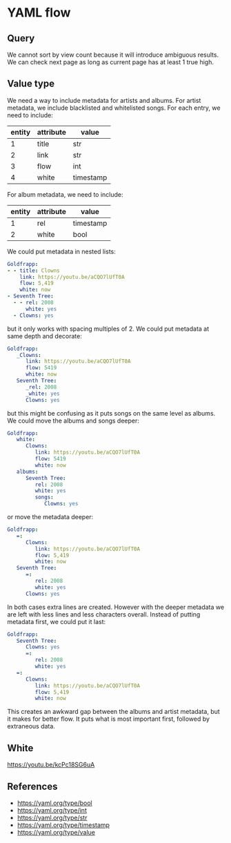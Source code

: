 YAML flow
=========

Query
-----

We cannot sort by view count because it will introduce ambiguous results. We
can check next page as long as current page has at least 1 true high.

Value type
----------

We need a way to include metadata for artists and albums. For artist metadata,
we include blacklisted and whitelisted songs. For each entry, we need to
include:

entity | attribute | value
-------|-----------|------
1      | title     | str
2      | link      | str
3      | flow      | int
4      | white     | timestamp

For album metadata, we need to include:

entity | attribute | value
-------|-----------|----------
1      | rel       | timestamp
2      | white     | bool

We could put metadata in nested lists:

~~~yml
Goldfrapp:
- - title: Clowns
    link: https://youtu.be/aCQO7lUfT0A
    flow: 5,419
    white: now
- Seventh Tree:
  - - rel: 2008
      white: yes
  - Clowns: yes
~~~

but it only works with spacing multiples of 2. We could put metadata at same
depth and decorate:

~~~yml
Goldfrapp:
   _Clowns:
      link: https://youtu.be/aCQO7lUfT0A
      flow: 5419
      white: now
   Seventh Tree:
      _rel: 2008
      _white: yes
      Clowns: yes
~~~

but this might be confusing as it puts songs on the same level as albums. We
could move the albums and songs deeper:

~~~yml
Goldfrapp:
   white:
      Clowns:
         link: https://youtu.be/aCQO7lUfT0A
         flow: 5419
         white: now
   albums:
      Seventh Tree:
         rel: 2008
         white: yes
         songs:
            Clowns: yes
~~~

or move the metadata deeper:

~~~yml
Goldfrapp:
   =:
      Clowns:
         link: https://youtu.be/aCQO7lUfT0A
         flow: 5,419
         white: now
   Seventh Tree:
      =:
         rel: 2008
         white: yes
      Clowns: yes
~~~

In both cases extra lines are created. However with the deeper metadata we are
left with less lines and less characters overall. Instead of putting metadata
first, we could put it last:

~~~yml
Goldfrapp:
   Seventh Tree:
      Clowns: yes
      =:
         rel: 2008
         white: yes
   =:
      Clowns:
         link: https://youtu.be/aCQO7lUfT0A
         flow: 5,419
         white: now
~~~

This creates an awkward gap between the albums and artist metadata, but it
makes for better flow. It puts what is most important first, followed by
extraneous data.

White
-----

https://youtu.be/kcPc18SG6uA

References
----------

- https://yaml.org/type/bool
- https://yaml.org/type/int
- https://yaml.org/type/str
- https://yaml.org/type/timestamp
- https://yaml.org/type/value
